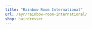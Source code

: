 ```yaml
---
title: "Rainbow Room International"
url: /ayr/rainbow-room-international/
shop: hairdresser
---
```

